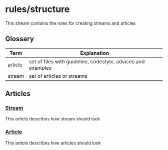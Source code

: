 # rules/structure

This stream contains the rules for creating streams and articles

## Glossary

| Term              | Explanation                                   |
| ----------------- | --------------------------------------------- |
| article | set of files with guideline, codestyle, advices and examples |
| stream  | set of articles or streams |

## Articles

### [Stream](stream/index.md)

This article describes how stream should look

### [Article](article/index.md)

This article describes how articles should look
